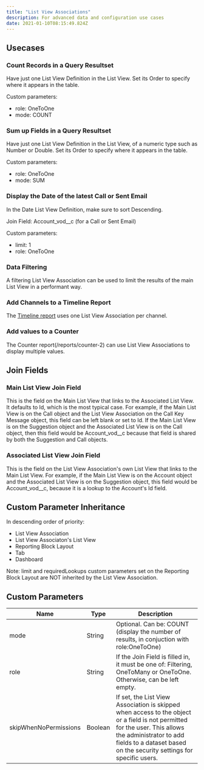 ```yaml
---
title: "List View Associations"
description: For advanced data and configuration use cases 
date: 2021-01-10T08:15:49.824Z
---
```


## Usecases

### Count Records in a Query Resultset

Have just one List View Definition in the List View. Set its Order to specify where it appears in the table.

Custom parameters:

- role: OneToOne
- mode: COUNT

### Sum up Fields in a Query Resultset

Have just one List View Definition in the List View, of a numeric type such as Number or Double. Set its Order to specify where it appears in the table.

Custom parameters:

- role: OneToOne
- mode: SUM

### Display the Date of the latest Call or Sent Email

In the Date List View Definition, make sure to sort Descending.

Join Field: Account_vod__c (for a Call or Sent Email)

Custom parameters:

- limit: 1
- role: OneToOne

### Data Filtering

A filtering List View Association can be used to limit the results of the main List View in a performant way.

### Add Channels to a Timeline Report

The [Timeline report](/reports/timeline) uses one List View Association per channel.

### Add values to a Counter

The Counter report(/reports/counter-2) can use List View Associations to display multiple values.

## Join Fields

### Main List View Join Field

This is the field on the Main List View that links to the Associated List View. It defaults to Id, which is the most typical case. For example, if the Main List View is on the Call object and the List View Association on the Call Key Message object, this field can be left blank or set to Id. If the Main List View is on the Suggestion object and the Associated List View is on the Call object, then this field would be Account_vod__c because that field is shared by both the Suggestion and Call objects.

### Associated List View Join Field

This is the field on the List View Association's own List View that links to the Main List View. For example, if the Main List View is on the Account object and the Associated List View is on the Suggestion object, this field would be Account_vod__c, because it is a lookup to the Account's Id field.

## Custom Parameter Inheritance

In descending order of priority:

- List View Association
- List View Associaton's List View
- Reporting Block Layout
- Tab
- Dashboard

Note: limit and requiredLookups custom parameters set on the Reporting Block Layout are NOT inherited by the List View Association.

## Custom Parameters

| Name | Type | Description |
|------|------|-------------|
| mode | String | Optional. Can be: COUNT (display the number of results, in conjuction with role:OneToOne) |
| role | String | If the Join Field is filled in, it must be one of: Filtering, OneToMany or OneToOne. Otherwise, can be left empty. |
| skipWhenNoPermissions | Boolean | If set, the List View Association is skipped when access to the object or a field is not permitted for the user. This allows the administrator to add fields to a dataset based on the security settings for specific users.
